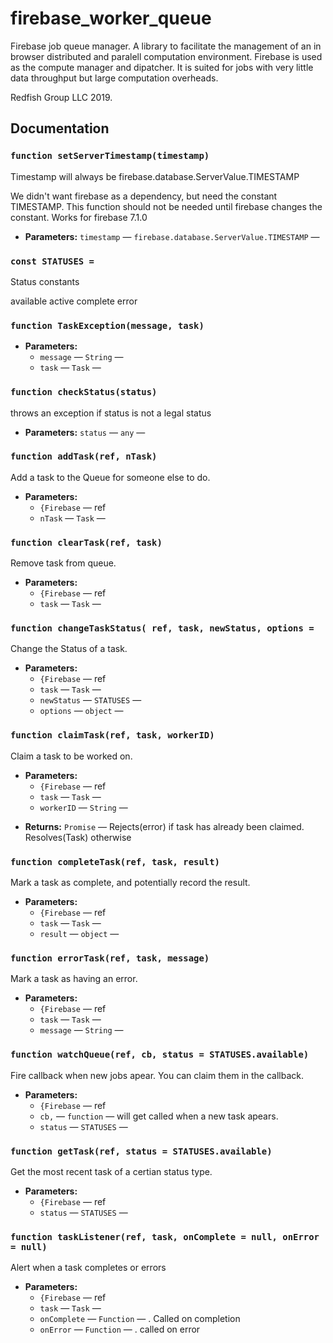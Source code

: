 # firebase_worker_queue

Firebase job queue manager.
A library to facilitate the management of an in browser distributed and paralell computation environment.
Firebase is used as the compute manager and dipatcher.
It is suited for jobs with very little data throughput but large computation overheads.

Redfish Group LLC 2019.


## Documentation

### `function setServerTimestamp(timestamp)`

Timestamp will always be firebase.database.ServerValue.TIMESTAMP

We didn't want firebase as a dependency, but need the constant TIMESTAMP. This function should not be needed until firebase changes the constant. Works for firebase 7.1.0

 * **Parameters:** `timestamp` — `firebase.database.ServerValue.TIMESTAMP` — 

### `const STATUSES =`

Status constants

available active complete error

### `function TaskException(message, task)`

 * **Parameters:**
   * `message` — `String` — 
   * `task` — `Task` — 

### `function checkStatus(status)`

throws an exception if status is not a legal status

 * **Parameters:** `status` — `any` — 

### `function addTask(ref, nTask)`

Add a task to the Queue for someone else to do.

 * **Parameters:**
   * `{Firebase` — ref
   * `nTask` — `Task` — 

### `function clearTask(ref, task)`

Remove task from queue.

 * **Parameters:**
   * `{Firebase` — ref
   * `task` — `Task` — 

### `function changeTaskStatus( ref, task, newStatus, options =`

Change the Status of a task.

 * **Parameters:**
   * `{Firebase` — ref
   * `task` — `Task` — 
   * `newStatus` — `STATUSES` — 
   * `options` — `object` — 

### `function claimTask(ref, task, workerID)`

Claim a task to be worked on.

 * **Parameters:**
   * `{Firebase` — ref
   * `task` — `Task` — 
   * `workerID` — `String` — <p>
 * **Returns:** `Promise` — Rejects(error) if task has already been claimed. Resolves(Task) otherwise

### `function completeTask(ref, task, result)`

Mark a task as complete, and potentially record the result.

 * **Parameters:**
   * `{Firebase` — ref
   * `task` — `Task` — 
   * `result` — `object` — 

### `function errorTask(ref, task, message)`

Mark a task as having an error.

 * **Parameters:**
   * `{Firebase` — ref
   * `task` — `Task` — 
   * `message` — `String` — 

### `function watchQueue(ref, cb, status = STATUSES.available)`

Fire callback when new jobs apear. You can claim them in the callback.

 * **Parameters:**
   * `{Firebase` — ref
   * `cb,` — `function` — will get called when a new task apears.
   * `status` — `STATUSES` — 

### `function getTask(ref, status = STATUSES.available)`

Get the most recent task of a certian status type.

 * **Parameters:**
   * `{Firebase` — ref
   * `status` — `STATUSES` — 

### `function taskListener(ref, task, onComplete = null, onError = null)`

Alert when a task completes or errors

 * **Parameters:**
   * `{Firebase` — ref
   * `task` — `Task` — 
   * `onComplete` — `Function` — . Called on completion
   * `onError` — `Function` — . called on error
